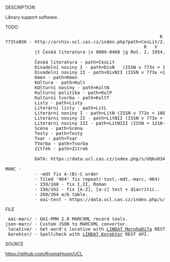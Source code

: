 
DESCRIPTION

Library support software.

TODO
<pre>
                                                          R   Y  C S
773to856 - http://archiv.ucl.cas.cz/index.php?path=CesLit/2.1954/1/1.png
                                                    R   Y       C              S      R C S     Y
           |t Česká literatura |x 0009-0468 |g Roč. 2, 1954, č. 1, 30. 3., s. 1-29 |q 2:1<1 |9 19540330

           Česká literatura - path=CesLit
           Divadelní noviny I - path=DivN   (ISSN v 773x = 1802-3592)
           Divadelní noviny II - path=DivNII (ISSN v 773x =1802-3614)
           Kmen - path=Kmen
           KUltura - path=Kult
           KUlturní noviny - path=KultN
           Kulturní politika - path=KulP
           Kulturní tvorba - path=KultT
           Listy - path=Listy
           Literární listy - path=LitL
           Literární noviny I - path=LitN (ISSN v 773x = 1804-820X)
           Literární noviny II - path=LitNII (ISSN v 773x = 0459-5203 )
           Literární noviny III - path=LitNIII (ISSN = 1210-0021)
           Scéna - path=Scena
           Texty - path=Texty
           Tvar - path=Tvar
           TVorba - path=Tvorba
           Zítřek - path=Zitrek

           DATA: https://data.ucl.cas.cz/index.php/s/UQkuO3AghA5nvO4

MARC -
           - -mdt fix A-(B)-C order 
           - filed '964' fix repeat(-test,-mdt,-marc,-964)
           - 159/160 - fix I,II, Roman
           - 156/162 - fix [A-Z], [a-z] test + diacritic..
           - 260/264 a/b table.
           - oai-test - https://data.ucl.cas.cz/index.php/s/GKdL5QzSlwv87LW
</pre>
FILE
<pre>
 oai-marc/ - OAI-PMH 2.0 MARCXML record tools.
json-marc/ - Custom JSON to MARCXML convertor.
 locative/ - Get word's locative with <a href="https://lindat.mff.cuni.cz/services/morphodita/">LINDAT MorphoDiTa</a> REST API.
 korektor/ - Spellcheck with <a href="https://lindat.mff.cuni.cz/services/korektor/">LINDAT Korektor</a> REST API.
</pre>
SOURCE

https://github.com/KyomaHooin/UCL

